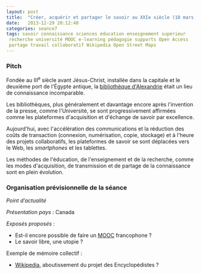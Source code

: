 ```yaml
---
layout: post
title:  "Créer, acquérir et partager le savoir au XXIe siècle (18 mars)"
date:   2013-12-29 20:12:48
categories: seance7
tags: savoir connaissance sciences éducation enseignement supérieur
 recherche université MOOC e-learning pédagogie supports Open Access
 partage travail collaboratif Wikipedia Open Street Maps
---
```


### Pitch

Fondée au III<sup>e</sup> siècle avant Jésus-Christ, installée dans
la capitale et le deuxième port de l'Égypte antique, la [bibliothèque
d'Alexandrie][bibli] était un lieu de connaissance incomparable.

Les bibliothèques, plus généralement et davantage encore après
l'invention de la presse, comme l'Université, se sont progressivement
affirmées comme les plateformes d'acquisition et d'échange de savoir
par excellence.

Aujourd'hui, avec l'accélération des communications et la réduction
des coûts de transaction (connexion, numérisation, copie, stockage) et
à l'heure des projets collaboratifs, les plateformes de savoir se sont
déplacées vers le Web, les *smartphones* et les tablettes.

Les méthodes de l'éducation, de l'enseignement et de la recherche,
comme les modes d'acquisition, de transmission et de partage de la
connaissance sont en plein évolution.

### Organisation prévisionnelle de la séance

_Point d’actualité_

_Présentation pays_ : Canada

_Exposés proposés_ :

- Est-il encore possible de faire un [MOOC][] francophone ?
- Le savoir libre, une utopie ?

Exemple de mémoire collectif :

- [Wikipedia][], aboutissement du projet des Encyclopédistes ?

[bibli]: http://fr.wikipedia.org/wiki/Biblioth%C3%A8que_d%27Alexandrie
[MOOC]: http://fr.wikipedia.org/wiki/MOOC
[Wikipedia]: http://fr.wikipedia.org
